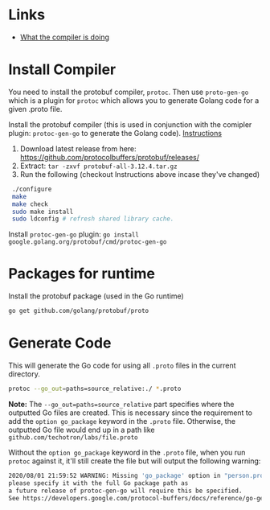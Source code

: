 # Links

- [What the compiler is doing]

# Install Compiler
You need to install the protobuf compiler, `protoc`. Then use `proto-gen-go` which is a plugin for `protoc` which allows you to generate Golang code for a given .proto file.

Install the protobuf compiler (this is used in conjunction with the comipler plugin: `protoc-gen-go` to generate the Golang code). [Instructions](https://github.com/protocolbuffers/protobuf/blob/master/src/README.md)

1. Download latest release from here: https://github.com/protocolbuffers/protobuf/releases/
1. Extract: `tar -zxvf protobuf-all-3.12.4.tar.gz`
1. Run the following (checkout Instructions above incase they've changed)

```bash
 ./configure
 make
 make check
 sudo make install
 sudo ldconfig # refresh shared library cache.
```

Install `protoc-gen-go` plugin: `go install google.golang.org/protobuf/cmd/protoc-gen-go`

# Packages for runtime
Install the protobuf package (used in the Go runtime)

```bash
go get github.com/golang/protobuf/proto
```

# Generate Code
This will generate the Go code for using all `.proto` files in the current directory.

```bash
protoc --go_out=paths=source_relative:./ *.proto
```

**Note:** The `--go_out=paths=source_relative` part specifies where the outputted Go files are created. This is necessary since the requirement to add the `option go_package` keyword in the `.proto` file. Otherwise, the outputted Go file would end up in a path like `github.com/techotron/labs/file.proto`

Without the `option go_package` keyword in the `.proto` file, when you run `protoc` against it, it'll still create the file but will output the following warning:

```bash
2020/08/01 21:59:52 WARNING: Missing 'go_package' option in "person.proto",
please specify it with the full Go package path as
a future release of protoc-gen-go will require this be specified.
See https://developers.google.com/protocol-buffers/docs/reference/go-generated#package for more information.
```

[What the compiler is doing]: https://buf.build/docs/build-images "What the compiler is doing"
